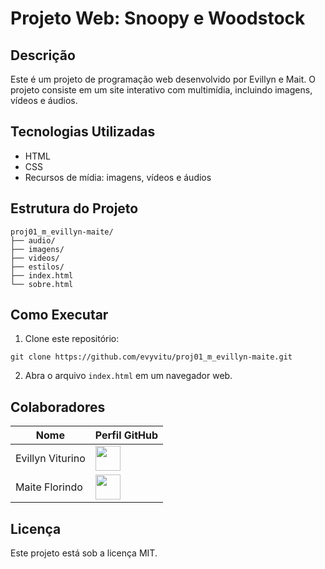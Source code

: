 # Projeto Web: Snoopy e Woodstock

## Descrição
Este é um projeto de programação web desenvolvido por Evillyn e Mait. O projeto consiste em um site interativo com multimídia, incluindo imagens, vídeos e áudios.

## Tecnologias Utilizadas
- HTML
- CSS
- Recursos de mídia: imagens, vídeos e áudios

## Estrutura do Projeto
```
proj01_m_evillyn-maite/
├── audio/
├── imagens/
├── videos/
├── estilos/
├── index.html
└── sobre.html
```

## Como Executar
1. Clone este repositório:
```
git clone https://github.com/evyvitu/proj01_m_evillyn-maite.git
```
2. Abra o arquivo `index.html` em um navegador web.

## Colaboradores
| Nome | Perfil GitHub |
|------|---------------|
| Evillyn Viturino | <a href="https://github.com/evyvitu"><img src="https://github.com/evyvitu.png" width="40"/></a> |
| Maite Florindo | <a href="https://github.com/temaiiisz"><img src="https://github.com/temaiiisz.png" width="40"/></a> |

## Licença
Este projeto está sob a licença MIT.

